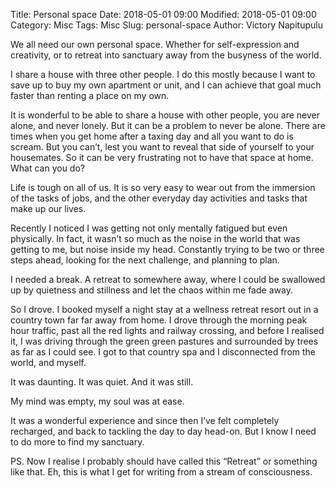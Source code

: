 Title: Personal space
Date: 2018-05-01 09:00
Modified: 2018-05-01 09:00
Category: Misc
Tags: Misc
Slug: personal-space
Author: Victory Napitupulu

We all need our own personal space. Whether for self-expression and creativity, or to retreat into sanctuary away from the busyness of the world.

I share a house with three other people. I do this mostly because I want to save up to buy my own apartment or unit, and I can achieve that goal much faster than renting a place on my own.

It is wonderful to be able to share a house with other people, you are never alone, and never lonely. But it can be a problem to never be alone. There are times when you get home after a taxing day and all you want to do is scream. But you can’t, lest you want to reveal that side of yourself to your housemates. So it can be very frustrating not to have that space at home. What can you do?

Life is tough on all of us. It is so very easy to wear out from the immersion of the tasks of jobs, and the other everyday day activities and tasks that make up our lives.

Recently I noticed I was getting not only mentally fatigued but even physically. In fact, it wasn’t so much as the noise in the world that was getting to me, but noise inside my head. Constantly trying to be two or three steps ahead, looking for the next challenge, and planning to plan.

I needed a break. A retreat to somewhere away, where I could be swallowed up by quietness and stillness and let the chaos within me fade away.

So I drove. I booked myself a night stay at a wellness retreat resort out in a country town far far away from home. I drove through the morning peak hour traffic, past all the red lights and railway crossing, and before I realised it, I was driving through the green green pastures and surrounded by trees as far as I could see. I got to that country spa and I disconnected from the world, and myself.

It was daunting. It was quiet. And it was still.

My mind was empty, my soul was at ease.

It was a wonderful experience and since then I’ve felt completely recharged, and back to tackling the day to day head-on. But I know I need to do more to find my sanctuary.

PS. Now I realise I probably should have called this “Retreat” or something like that. Eh, this is what I get for writing from a stream of consciousness.
